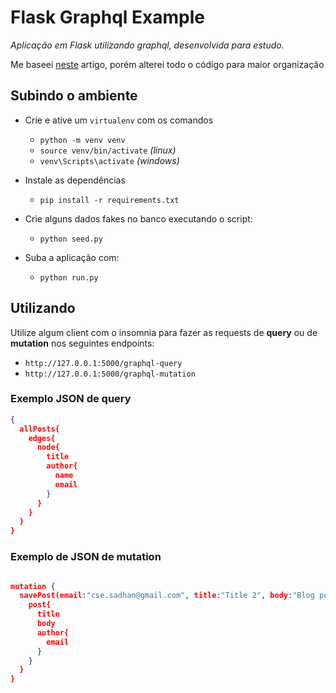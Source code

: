 # Flask Graphql Example

*Aplicação em Flask utilizando graphql, desenvolvida para estudo.*

Me baseei [neste](https://dev.to/mesadhan/python-flask-graphql-with-graphene-nla) artigo, porém alterei todo o código para maior organização

## Subindo o ambiente

- Crie e ative um `virtualenv` com os comandos
    - `python -m venv venv`
    - `source venv/bin/activate` *(linux)*
    - `venv\Scripts\activate` *(windows)*

- Instale as dependências
    - `pip install -r requirements.txt`

- Crie alguns dados fakes no banco executando o script:
    - `python seed.py`

- Suba a aplicação com:
    - `python run.py`

## Utilizando

Utilize algum client com o insomnia para fazer as requests de **query** ou de **mutation** nos seguintes endpoints:

- `http://127.0.0.1:5000/graphql-query`
- `http://127.0.0.1:5000/graphql-mutation`

### Exemplo JSON de query

```json
{
  allPosts{
    edges{
      node{
        title
        author{
          name
          email
        }
      }
    }
  }
}
```

### Exemplo de JSON de mutation

```json

mutation {
  savePost(email:"cse.sadhan@gmail.com", title:"Title 2", body:"Blog post 2") {
    post{
      title
      body
      author{
        email
      }
    }
  }
}
```